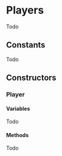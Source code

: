 # Players

Todo

## Constants

Todo

## Constructors

### Player

#### Variables

Todo

#### Methods

Todo